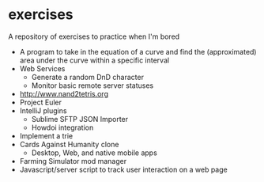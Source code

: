 exercises
=========

A repository of exercises to practice when I'm bored

* A program to take in the equation of a curve and find the (approximated) area under the curve within a specific interval
* Web Services
  * Generate a random DnD character
  * Monitor basic remote server statuses
* http://www.nand2tetris.org
* Project Euler
* IntelliJ plugins
  * Sublime SFTP JSON Importer
  * Howdoi integration
* Implement a trie
* Cards Against Humanity clone
  * Desktop, Web, and native mobile apps
* Farming Simulator mod manager
* Javascript/server script to track user interaction on a web page
